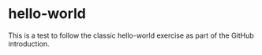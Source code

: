 # hello-world

This is a test to follow the classic hello-world exercise as part of the GitHub introduction.
